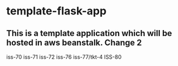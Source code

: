 # template-flask-app

## This is a template application which will be hosted in aws beanstalk. Change 2
iss-70
iss-71
iss-72
iss-76
iss-77/tkt-4
ISS-80
